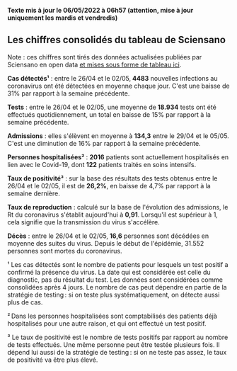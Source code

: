<strong>Texte mis à jour le 06/05/2022 à 06h57 (attention, mise à jour uniquement les mardis et vendredis)</strong><h2>Les chiffres consolidés du tableau de Sciensano</h2><p>Note : ces chiffres sont tirés des données actualisées publiées par Sciensano en open data <a href='https://datastudio.google.com/embed/u/0/reporting/c14a5cfc-cab7-4812-848c-0369173148ab/page/ZwmOB_blank'>et mises sous forme de tableau ici</a>.<p><strong>Cas détectés¹</strong> :  entre le 26/04 et le 02/05,<strong> 4483</strong> nouvelles infections au coronavirus ont été détectées en moyenne chaque jour. C'est une baisse de 31% par rapport à la semaine précédente.<p><strong>Tests</strong> :  entre le 26/04 et le 02/05, une moyenne de<strong> 18.934</strong> tests ont été effectués quotidiennement, un total en baisse de 15% par rapport à la semaine précédente.<p><strong>Admissions</strong> : elles s'élèvent en moyenne à <strong> 134,3</strong>  entre le 29/04 et le 05/05. C'est une diminution de 16% par rapport à la semaine précédente.<p><strong>Personnes hospitalisées²</strong> : <strong>2016</strong> patients sont actuellement hospitalisés en lien avec le Covid-19, dont <strong>122</strong> patients traités en soins intensifs.<p><strong>Taux de positivité³</strong> : sur la base des résultats des tests obtenus  entre le 26/04 et le 02/05, il est de <strong>26,2%</strong>, en baisse de 4,7% par rapport à la semaine dernière.<p><strong>Taux de reproduction</strong> : calculé sur la base de l'évolution des admissions, le Rt du coronavirus s'établit aujourd'hui à <strong>0,91</strong>. Lorsqu'il est supérieur à 1, cela signifie que la transmission du virus s'accélère.<p><strong>Décès</strong> :  entre le 26/04 et le 02/05,<strong> 16,6</strong> personnes sont décédées en moyenne des suites du virus. Depuis le début de l'épidémie, 31.552 personnes sont mortes du coronavirus.<p>¹ Les cas détectés sont le nombre de patients pour lesquels un test positif a confirmé la présence du virus. La date qui est considérée est celle du diagnostic, pas du résultat du test. Les données sont considérées comme consolidées après 4 jours. Le nombre de cas peut dépendre en partie de la stratégie de testing : si on teste plus systématiquement, on détecte aussi plus de cas.<p>² Dans les personnes hospitalisées sont comptabilisés des patients déjà hospitalisés pour une autre raison, et qui ont effectué un test positif.<p>³ Le taux de positivité est le nombre de tests positifs par rapport au nombre de tests effectués. Une même personne peut être testée plusieurs fois. Il dépend lui aussi de la stratégie de testing : si on ne teste pas assez, le taux de positivité va être plus élevé.